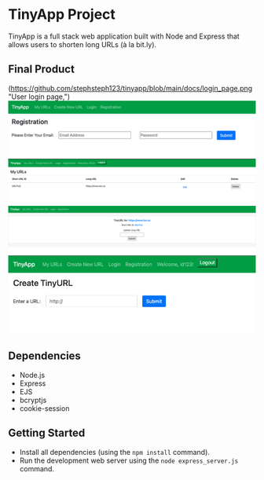 # TinyApp Project

TinyApp is a full stack web application built with Node and Express that allows users to shorten long URLs (à la bit.ly).

## Final Product

<!-- [User login page,](https://github.com/stephsteph123/tinyapp/blob/main/docs/login_page.png)
[Where users register,](https://github.com/stephsteph123/tinyapp/blob/main/docs/reg_page.png)
[Users can view their URLs once logged in,](https://github.com/stephsteph123/tinyapp/blob/main/docs/my_urls.png)
[Users can edit their URLs,](https://github.com/stephsteph123/tinyapp/blob/main/docs/edit_long_url.png)
[Users can create new short URLs,](https://github.com/stephsteph123/tinyapp/blob/main/docs/create_new_url.png) -->

(https://github.com/stephsteph123/tinyapp/blob/main/docs/login_page.png "User login page,")
![Where users register,](https://github.com/stephsteph123/tinyapp/blob/main/docs/reg_page.png "Where users register")
![Users can view their URLs once logged in,](https://github.com/stephsteph123/tinyapp/blob/main/docs/my_urls.png "Users can view their URLs once logged in")
![Users can edit their URLs,](https://github.com/stephsteph123/tinyapp/blob/main/docs/edit_long_url.png "Users can edit their URLs,")
![Users can create new short URLs,](https://github.com/stephsteph123/tinyapp/blob/main/docs/create_new_url.png "Users can create new short URLs,")


## Dependencies

- Node.js
- Express
- EJS
- bcryptjs
- cookie-session

## Getting Started

- Install all dependencies (using the `npm install` command).
- Run the development web server using the `node express_server.js` command.